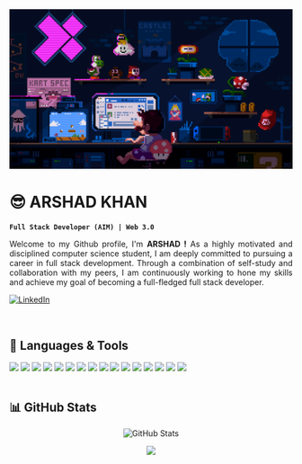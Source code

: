 <img src="mario.gif" alt="banner">
<div align="center">
    <h1 align="left">😎 <b>ARSHAD KHAN</b></h1>
</div>

**`Full Stack Developer (AIM) | Web 3.0`**

<p style='text-align: justify;'>
Welcome to my Github profile, I'm <b>ARSHAD !</b>  As a highly motivated and disciplined computer science student, I am deeply committed to pursuing a career in full stack development. Through a combination of self-study and collaboration with my peers, I am continuously working to hone my skills and achieve my goal of becoming a full-fledged full stack developer.
</p>

<p align="left">
    <a href="https://www.linkedin.com/in/thearshadkhan/">
        <img alt="LinkedIn" title="Checkout My LinkedIn Profile" src="https://custom-icon-badges.demolab.com/badge/LinkedIn-0077B5?style=for-the-badge&logo=linkedin&logoColor=white"/>
    </a>
</p>

<br />
<h2 align="left">🌟 <b> Languages & Tools </b></h2>
<div>
    <img src="https://img.shields.io/badge/c-%2300599C.svg?style=for-the-badge&logo=c&logoColor=white" />
    <img src="https://img.shields.io/badge/java-%23ED8B00.svg?style=for-the-badge&logo=java&logoColor=white" />
    <img src="https://img.shields.io/badge/MongoDB-4EA94B?style=for-the-badge&logo=mongodb&logoColor=white" />
    <img src="https://img.shields.io/badge/Express.js-404D59?style=for-the-badge&logo=express&logoColor=white" />
    <img src="https://img.shields.io/badge/React-20232A?style=for-the-badge&logo=react&logoColor=white" />
    <img src="https://img.shields.io/badge/Node.js-43853D?style=for-the-badge&logo=node.js&logoColor=white" />
    <img src="https://img.shields.io/badge/HTML5-F16529?style=for-the-badge&logo=html5&logoColor=white" />
    <img src="https://img.shields.io/badge/CSS3-1572B6?style=for-the-badge&logo=css3&logoColor=white" />
    <img src="https://img.shields.io/badge/JavaScript-F7DF1E?style=for-the-badge&logo=javascript&logoColor=white" />
    <img src="https://img.shields.io/badge/Git-F05032?style=for-the-badge&logo=git&logoColor=white" />
    <img src="https://img.shields.io/badge/SASS-hotpink.svg?style=for-the-badge&logo=SASS&logoColor=white" />
    <img src="https://img.shields.io/badge/tailwindcss-%2338B2AC.svg?style=for-the-badge&logo=tailwind-css&logoColor=white" />
    <img src="https://img.shields.io/badge/figma-%23F24E1E.svg?style=for-the-badge&logo=figma&logoColor=white" />
    <img src="https://img.shields.io/badge/Firebase-FF9900?style=for-the-badge&logo=firebase&logoColor=white" />
    <img src="https://img.shields.io/badge/Markdown-000000?style=for-the-badge&logo=markdown&logoColor=white" />
    <img src="https://img.shields.io/badge/Redux-593D88?style=for-the-badge&logo=redux&logoColor=white" />    
</div>

<br />
<h2 align="left">📊 <b> GitHub Stats </b></h2>

<div align="center">
    <img width="360px" alt="GitHub Stats" height="180px" float="left" src="https://awesome-github-stats.azurewebsites.net/user-stats/marshadkhn?theme=dark&cardType=github&ring=D4AF37&show_icons=true&preferLogin=true&title=D4AF37">

![](https://github-readme-streak-stats.herokuapp.com/?user=marshadkhn&theme=dark)
</div>
